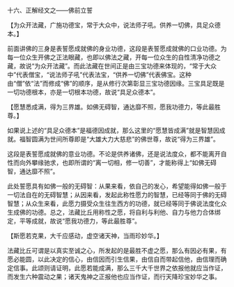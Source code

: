 十六、正解经文之——佛前立誓

   【为众开法藏，广施功德宝，常于大众中，说法师子吼。供养一切佛，具足众德本。】

​     前面讲佛的三身是表誓愿成就佛的身业功德，这段是表誓愿成就佛的口业功德。为每一位众生开佛之正法眼藏，也即以佛法之藏，开每一位众生的自性清净功德之藏，故说“为众开法藏”。而此法藏在世间正是由三宝功德来体现的，“常于大众中”代表僧宝，“说法师子吼”代表法宝，“供养一切佛”代表佛宝。这种由“僧”依“法”而修成“佛”的顺序，是从修行次第彰显三宝功德因缘。三宝具足既是一切功德根本，亦是一切根本功德，故说“具足众德本”。

   【愿慧悉成满，得为三界雄。如佛无碍智，通达靡不照，愿我功德力，等此最胜尊。】

​     如果说上述的“具足众德本”是福德因成就，那么这里的“愿慧皆成满”就是智慧因成就。福智圆满为世间所尊即是“大雄大力大慈悲”的佛世尊，故说“得为三界雄”。

​     这段是表誓愿成就佛的意业功德。不论是供养诸佛，还是说法度众，都不能离开自性而向外攀缘驰求，也即所谓的“离一切相，修一切善”，才能称得上“如佛无碍智，通达靡不照”。

​     此处誓愿具有如佛一般的无碍智：从果来看，依自己的发心，希望能得如佛一般于一切法自在的无碍智慧；从因来看，发起此称性愿力的智慧，已经等同于佛的无碍智慧；从众生来看，此愿力摄受众生往生西方的功德，就已经等同于佛说法度化众生成佛的功德。总之，法藏比丘用称性之愿，将自利与利他、自力与他力合体绑定，平等成就，故说“愿我功德力，等此最胜尊”。

   【斯愿若克果，大千应感动，虚空诸天神，当雨珍妙华。】

​     法藏比丘可谓是以真实至诚之心，所发起的是最胜不虚之愿，那么有因必有果，有愿必能圆，以此决定的信心，由信因而引生信果，由信自而带起信他，由信理而确定信事。此颂则请证明，此愿若能成满，那么三千大千世界之依报他就应当作证，而发生六种震动之果；诸天鬼神之正报他也应当作证，而行天降珍宝妙华之事。